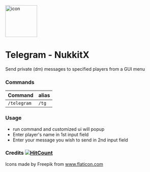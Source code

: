 <img src="https://imgur.com/a3dMwzI.png" alt="icon" width="100px"/>

# Telegram - NukkitX
Send private (dm) messages to specified players from a GUI menu

### Commands
| Command | alias |
| ------- | ----- | 
| `/telegram` | `/tg` |
### Usage
 - run command and customized ui will popup
 - Enter player's name in 1st input field
 - Enter your message you wish to send in 2nd input field
 
### Credits [![HitCount](http://hits.dwyl.io/TimelessMC/TelegramUI.svg)](http://hits.dwyl.io/TimelessMC/TelegramUI)
<div>Icons made by Freepik from <a href="https://www.flaticon.com/" title="Flaticon">www.flaticon.com</a></div>